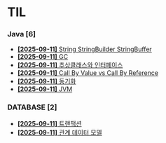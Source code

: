 # TIL
 
### Java [6]
- [**[2025-09-11]**  String StringBuilder StringBuffer](https://github.com/A-lass/TIL/blob/main/Java/String_StringBuilder_StringBuffer.md)
- [**[2025-09-11]**  GC](https://github.com/A-lass/TIL/blob/main/Java/GC.md)
- [**[2025-09-11]**  추상클래스와 인터페이스](https://github.com/A-lass/TIL/blob/main/Java/추상클래스와_인터페이스.md)
- [**[2025-09-11]**  Call By Value vs Call By Reference](https://github.com/A-lass/TIL/blob/main/Java/Call_By_Value_vs_Call_By_Reference.md)
- [**[2025-09-11]**  동기화](https://github.com/A-lass/TIL/blob/main/Java/동기화.md)
- [**[2025-09-11]**  JVM](https://github.com/A-lass/TIL/blob/main/Java/JVM.md)
### DATABASE [2]
- [**[2025-09-11]**  트랜잭션](https://github.com/A-lass/TIL/blob/main/DATABASE/트랜잭션.md)
- [**[2025-09-11]**  관계 데이터 모델](https://github.com/A-lass/TIL/blob/main/DATABASE/관계_데이터_모델.md)
